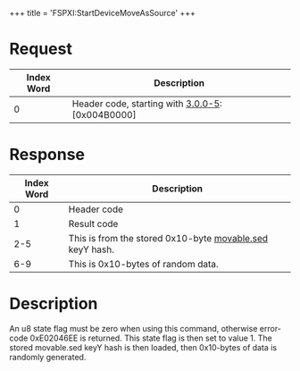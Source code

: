 +++
title = 'FSPXI:StartDeviceMoveAsSource'
+++

# Request

| Index Word | Description                                                              |
|------------|--------------------------------------------------------------------------|
| 0          | Header code, starting with [3.0.0-5](3.0.0-5 "wikilink"): \[0x004B0000\] |

# Response

| Index Word | Description                                                                                     |
|------------|-------------------------------------------------------------------------------------------------|
| 0          | Header code                                                                                     |
| 1          | Result code                                                                                     |
| 2-5        | This is from the stored 0x10-byte [movable.sed](Nand/private/movable.sed "wikilink") keyY hash. |
| 6-9        | This is 0x10-bytes of random data.                                                              |

# Description

An u8 state flag must be zero when using this command, otherwise
error-code 0xE02046EE is returned. This state flag is then set to
value 1. The stored movable.sed keyY hash is then loaded, then
0x10-bytes of data is randomly generated.